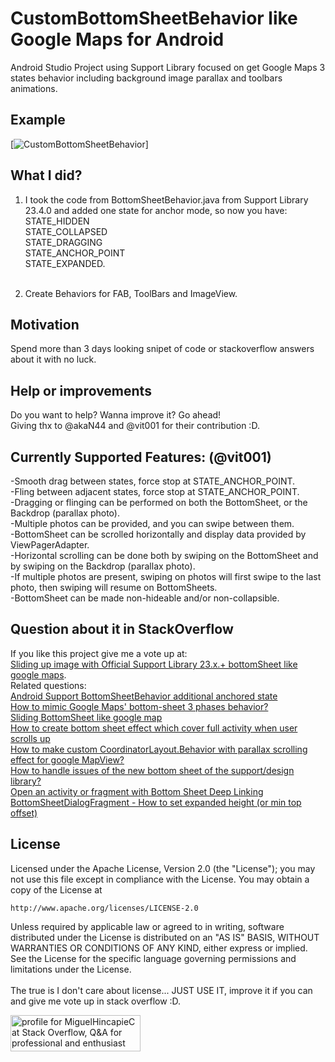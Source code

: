 # CustomBottomSheetBehavior like Google Maps for Android
Android Studio Project using Support Library focused on get Google Maps 3 states behavior including background image parallax and toolbars animations.

## Example
[![CustomBottomSheetBehavior](https://raw.githubusercontent.com/akan44/CustomBottomSheetBehavior/master/CustomBottomSheetBehaviorLikeGoogleMaps3states.gif)]

## What I did?
1. I took the code from BottomSheetBehavior.java from Support Library 23.4.0 and added one state for anchor mode, so now you have:<br>
STATE_HIDDEN<br>
STATE_COLLAPSED<br>
STATE_DRAGGING<br>
STATE_ANCHOR_POINT<br>
STATE_EXPANDED.<br><br>

2. Create Behaviors for FAB, ToolBars and ImageView.


## Motivation
Spend more than 3 days looking snipet of code or stackoverflow answers about it with no luck.

## Help or improvements
Do you want to help?
Wanna improve it?
Go ahead!<br>
Giving thx to @akaN44 and @vit001 for their contribution :D.

## Currently Supported Features: (@vit001)<br>
-Smooth drag between states, force stop at STATE_ANCHOR_POINT.<br>
-Fling between adjacent states, force stop at STATE_ANCHOR_POINT.<br>
-Dragging or flinging can be performed on both the BottomSheet, or the Backdrop (parallax photo).<br>
-Multiple photos can be provided, and you can swipe between them.<br>
-BottomSheet can be scrolled horizontally and display data provided by ViewPagerAdapter.<br>
-Horizontal scrolling can be done both by swiping on the BottomSheet and by swiping on the Backdrop (parallax photo).<br>
-If multiple photos are present, swiping on photos will first swipe to the last photo, then swiping will resume on BottomSheets.<br>
-BottomSheet can be made non-hideable and/or non-collapsible.<br>


## Question about it in StackOverflow

If you like this project give me a vote up at:<br> [Sliding up image with Official Support Library 23.x.+ bottomSheet like google maps](http://stackoverflow.com/q/37335366/1332549).<br>
Related questions:<br>
[Android Support BottomSheetBehavior additional anchored state](http://stackoverflow.com/questions/36963798/android-support-bottomsheetbehavior-additional-anchored-state)<br>
[How to mimic Google Maps' bottom-sheet 3 phases behavior?](http://stackoverflow.com/questions/34160423/how-to-mimic-google-maps-bottom-sheet-3-phases-behavior/34176633?noredirect=1#comment56361295_34176633)<br>
[Sliding BottomSheet like google map](http://stackoverflow.com/questions/34310530/sliding-bottomsheet-like-google-map)<br>
[How to create bottom sheet effect which cover full activity when user scrolls up](http://stackoverflow.com/questions/35900862/how-to-create-bottom-sheet-effect-which-cover-full-activity-when-user-scrolls-up)<br>
[How to make custom CoordinatorLayout.Behavior with parallax scrolling effect for google MapView?](http://stackoverflow.com/questions/33945085/how-to-make-custom-coordinatorlayout-behavior-with-parallax-scrolling-effect-for)<br>
[How to handle issues of the new bottom sheet of the support/design library?](http://stackoverflow.com/questions/35971546/how-to-handle-issues-of-the-new-bottom-sheet-of-the-support-design-library)<br>
[Open an activity or fragment with Bottom Sheet Deep Linking](http://stackoverflow.com/questions/34243928/open-an-activity-or-fragment-with-bottom-sheet-deep-linking)<br>
[BottomSheetDialogFragment - How to set expanded height (or min top offset)](http://stackoverflow.com/questions/36030879/bottomsheetdialogfragment-how-to-set-expanded-height-or-min-top-offset)

## License
Licensed under the Apache License, Version 2.0 (the "License");
you may not use this file except in compliance with the License.
You may obtain a copy of the License at

    http://www.apache.org/licenses/LICENSE-2.0

Unless required by applicable law or agreed to in writing, software
distributed under the License is distributed on an "AS IS" BASIS,
WITHOUT WARRANTIES OR CONDITIONS OF ANY KIND, either express or implied.
See the License for the specific language governing permissions and
limitations under the License.<br><br>
The true is I don't care about license... JUST USE IT, improve it if you can and give me vote up in stack overflow :D.


<a href="http://stackoverflow.com/users/1332549/miguelhincapiec">
<img src="http://stackoverflow.com/users/flair/1332549.png" width="208" height="58" alt="profile for MiguelHincapieC at Stack Overflow, Q&amp;A for professional and enthusiast programmers" title="profile for MiguelHincapieC at Stack Overflow, Q&amp;A for professional and enthusiast programmers">
</a>

